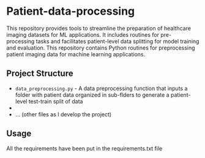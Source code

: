 # Patient-data-processing
This repository provides tools to streamline the preparation of healthcare imaging datasets for ML applications. It includes routines for pre-processing tasks and facilitates patient-level data splitting for model training and evaluation.
This repository contains Python routines for preprocessing patient imaging data for machine learning applications.

## Project Structure
* `data_preprocessing.py` - A data preprocessing function that inputs a folder with patient data organized in sub-flders to generate a patient-level test-train split of data
* 
* ... (other files as I develop the project)

## Usage
All the requirements have been put in the requirements.txt file

